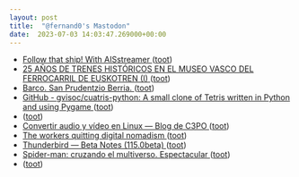 ```yaml
---
layout: post
title:  "@fernand0's Mastodon"
date:  2023-07-03 14:03:47.269000+00:00
---
```

*  [Follow that ship! With AISstreamer ](https://dev.to/jj/follow-that-ship-with-aisstreamer-21g) ([toot](https://mastodon.social/@fernand0/110650525434604960))
*  [25 AÑOS DE TRENES HISTÓRICOS EN EL MUSEO VASCO DEL FERROCARRIL DE EUSKOTREN (I) ](http://historiastren.blogspot.com/2023/06/25-anos-de-trenes-historicos-en-el.htm) ([toot](https://mastodon.social/@fernand0/110649827937738955))
*  [Barco. San Prudentzio Berria. ](https://www.flickr.com/photos/fernand0/53007464086) ([toot](https://mastodon.social/@fernand0/110649689695488230))
*  [GitHub - gvisoc/cuatris-python: A small clone of Tetris written in Python and using Pygame ](https://github.com/gvisoc/cuatris-pytho) ([toot](https://mastodon.social/@fernand0/110649663863416057))
*  [ ](https://mastodon.social/users/fernand0/statuses/110649494846162103/activity) ([toot](https://mastodon.social/users/fernand0/statuses/110649494846162103/activity))
*  [Convertir audio y vídeo en Linux — Blog de C3PO ](https://c3po.website/blog/convertir-audio-y-video-en-linux) ([toot](https://mastodon.social/@fernand0/110649369240595395))
*  [The workers quitting digital nomadism ](https://www.bbc.com/worklife/article/20230531-the-workers-quitting-digital-nomadis) ([toot](https://mastodon.social/@fernand0/110649274687737168))
*  [Thunderbird — Beta Notes (115.0beta) ](https://www.thunderbird.net/en-US/thunderbird/115.0beta/releasenotes) ([toot](https://mastodon.social/@fernand0/110649027187558671))
*  [Spider-man: cruzando el multiverso. Espectacular ](https://mastodon.social/@fernand0/110648546196707736) ([toot](https://mastodon.social/@fernand0/110648546196707736))
*  [ ](https://mastodon.social/users/fernand0/statuses/110648420751448522/activity) ([toot](https://mastodon.social/users/fernand0/statuses/110648420751448522/activity))
